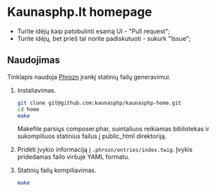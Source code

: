 Kaunasphp.lt homepage
======================

* Turite idėjų kaip patobulinti esamą UI - "Pull request";
* Turite idėjų, bet prieš tai norite padiskutuoti - sukurk "Issue";

Naudojimas
----------

Tinklapis naudoja [Phrozn](https://github.com/farazdagi/phrozn) įrankį statinių failų generavimui.

1. Instaliavimas.

    ``` sh
    git clone git@github.com:kaunasphp/kaunasphp-home.git
    cd home
    make
    ```

    Makefile parsiųs composer.phar, suintaliuos reikiamas bibliotekas ir sukompiliuos statinius failus į public_html direktoriją.


2. Pridėti įvykio informaciją į `.phrozn/entries/index.twig`. Įvykis pridedamas failo viršuje YAML formatu.

3. Statinių failų kompiliavimas.

    ``` sh
    make
    ```

